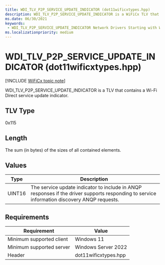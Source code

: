 ```yaml
---
title: WDI_TLV_P2P_SERVICE_UPDATE_INDICATOR (dot11wificxtypes.hpp)
description: WDI_TLV_P2P_SERVICE_UPDATE_INDICATOR is a WiFiCx TLV that contains a Wi-Fi Direct service update indicator.
ms.date: 06/30/2021
keywords:
 - WDI_TLV_P2P_SERVICE_UPDATE_INDICATOR Network Drivers Starting with Windows Vista
ms.localizationpriority: medium
---
```


# WDI\_TLV\_P2P\_SERVICE\_UPDATE\_INDICATOR (dot11wificxtypes.hpp)

[!INCLUDE [WiFiCx topic note](../includes/wificx-version-warning.md)]


WDI\_TLV\_P2P\_SERVICE\_UPDATE\_INDICATOR is a TLV that contains a Wi-Fi Direct service update indicator.

## TLV Type


0x115

## Length


The sum (in bytes) of the sizes of all contained elements.

## Values


| Type   | Description                                                                                                                                 |
|--------|---------------------------------------------------------------------------------------------------------------------------------------------|
| UINT16 | The service update indicator to include in ANQP responses if the driver supports responding to service information discovery ANQP requests. |

 

## Requirements

|Requirement|Value|
|--- |--- |
|Minimum supported client|Windows 11|
|Minimum supported server|Windows Server 2022|
|Header|dot11wificxtypes.hpp|

 

 




